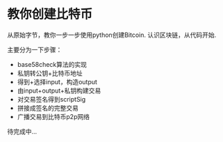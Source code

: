 # 教你创建比特币

从原始字节，教你一步一步使用python创建Bitcoin. 认识区块链，从代码开始.

主要分为一下步骤：
* base58check算法的实现
* 私钥转公钥+比特币地址
* 得到+选择input，构造output
* 由input+output+私钥构建交易
* 对交易签名得到scriptSig
* 拼接成签名的完整交易
* 广播交易到比特币p2p网络

待完成中...
